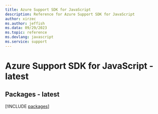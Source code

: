 ```yaml
---
title: Azure Support SDK for JavaScript
description: Reference for Azure Support SDK for JavaScript
author: xirzec
ms.author: jeffish
ms.data: 09/29/2023
ms.topic: reference
ms.devlang: javascript
ms.service: support
---
```

# Azure Support SDK for JavaScript - latest
## Packages - latest
[!INCLUDE [packages](support-index.md)]